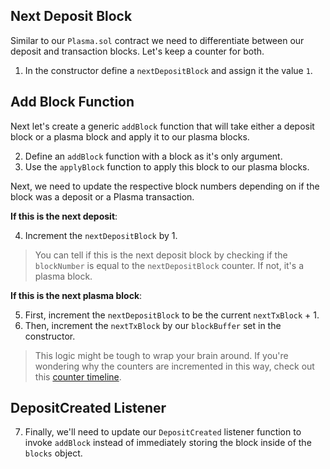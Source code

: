 ## Next Deposit Block

Similar to our `Plasma.sol` contract we need to differentiate between our deposit and transaction blocks. Let's keep a counter for both.

1. In the constructor define a `nextDepositBlock` and assign it the value `1`.

## Add Block Function

Next let's create a generic `addBlock` function that will take either a deposit block or a plasma block and apply it to our plasma blocks.

2. Define an `addBlock` function with a block as it's only argument. 
3. Use the `applyBlock` function to apply this block to our plasma blocks.

Next, we need to update the respective block numbers depending on if the block was a deposit or a Plasma transaction.

**If this is the next deposit**:

4. Increment the `nextDepositBlock` by 1.

> You can tell if this is the next deposit block by checking if the `blockNumber` is equal to the `nextDepositBlock` counter. If not, it's a plasma block.

**If this is the next plasma block**:

5. First, increment the `nextDepositBlock` to be the current `nextTxBlock` + 1. 
6. Then, increment the `nextTxBlock` by our `blockBuffer` set in the constructor.

> This logic might be tough to wrap your brain around. If you're wondering why the counters are incremented in this way, check out this [counter timeline](?tab=details&scroll=Counter%20Timeline).

## DepositCreated Listener

7. Finally, we'll need to update our `DepositCreated` listener function to invoke `addBlock` instead of immediately storing the block inside of the `blocks` object. 
